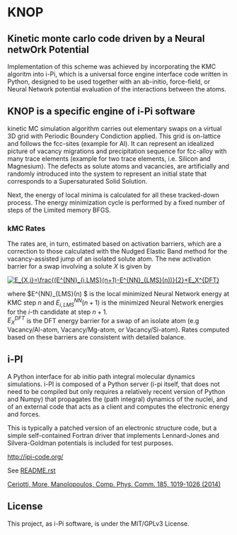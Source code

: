 # KNOP

## Kinetic monte carlo code driven by a Neural netwOrk Potential
  
  Implementation of this scheme was achieved by incorporating the KMC algoritm into i-Pi, 
  which is a universal force engine interface code written in Python, designed to be used 
  together with an ab-initio, force-field, or Neural Network potential evaluation of the 
  interactions between the atoms.
 
## KNOP is a specific engine of i-Pi software
  kinetic MC simulation algorithm carries out elementary swaps on a virtual 3D grid with 
  Periodic Boundery Condiction applied. 
  This grid is on-lattice and  follows the fcc-sites (example for Al). It can represent an 
  idealized picture of vacancy migrations and precipitation sequence for fcc-alloy with 
  many trace elements (example for two trace elements, i.e. Silicon and Magnesium). 
  The defects as solute atoms and vacancies, are artificially and randomly introduced into 
  the system to represent an initial state that corresponds to a Supersaturated Solid Solution.
  
  Next, the energy of local minima is calculated for all these tracked-down process. 
  The energy minimization cycle is performed by a fixed number of steps of the Limited memory BFGS. 

### kMC Rates

   The rates are, in turn, estimated based on activation barriers, which are a correction to those 
   calculated with the Nudged Elastic Band method for the vacancy-assisted jump of an isolated solute atom. 
   The new activation barrier for a swap involving a solute $X$ is given by
   
 <a href="https://www.codecogs.com/eqnedit.php?latex=E_{X,i}=\frac{(E^{NN}_{i,LMS}(n&plus;1)-E^{NN}_{LMS}(n))}{2}&plus;E_X^{DFT}" target="_blank"><img src="https://latex.codecogs.com/gif.latex?E_{X,i}=\frac{(E^{NN}_{i,LMS}(n&plus;1)-E^{NN}_{LMS}(n))}{2}&plus;E_X^{DFT}" title="E_{X,i}=\frac{(E^{NN}_{i,LMS}(n+1)-E^{NN}_{LMS}(n))}{2}+E_X^{DFT}" /></a>
  
  where $E^{NN}_{LMS}(n) $ is the local minimized Neural Network energy at KMC 
  step $n$ and $E^{NN}_{i,LMS}(n+1)$ 
  is the minimized Neural Network energies for the $i$-th candidate at step $n+1$.  
  $E_X^{DFT}$ is the DFT energy barrier for a swap of an isolate atom (e.g Vacancy/Al-atom, 
  Vacancy/Mg-atom, or Vacancy/Si-atom).
  Rates computed based on these barriers are consistent with detailed balance.

## i-PI
 
  A Python interface for ab initio path integral molecular dynamics simulations.
  i-PI is composed of a Python server (i-pi itself, that does not need to be
  compiled but only requires a relatively recent version of Python and Numpy)
  that propagates the (path integral) dynamics of the nuclei, and of an external
  code that acts as a client and computes the electronic energy and forces.
  
  This is typically a patched version of an electronic structure code, but a
  simple self-contained Fortran driver that implements Lennard-Jones and
  Silvera-Goldman potentials is included for test purposes.
 
  http://ipi-code.org/   
  
  See [README.rst](README.rst)
  
  [Ceriotti, More, Manolopoulos, Comp. Phys. Comm. 185, 1019-1026 (2014)](https://www.sciencedirect.com/science/article/pii/S001046551300372X?via%3Dihub)

## License

This project, as i-Pi software, is under the MIT/GPLv3 License.
